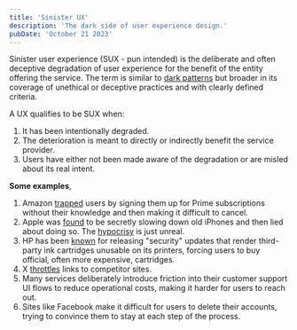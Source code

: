 ```yaml
---
title: 'Sinister UX'
description: 'The dark side of user experience design.'
pubDate: 'October 21 2023'
---
```


Sinister user experience (SUX - pun intended) is the deliberate and often deceptive degradation of user experience for the benefit of the entity offering the service. The term is similar to [dark patterns](https://en.wikipedia.org/wiki/Dark_pattern) but broader in its coverage of unethical or deceptive practices and with clearly defined criteria.

A UX qualifies to be SUX when:

1. It has been intentionally degraded.
2. The deterioration is meant to directly or indirectly benefit the service provider.
3. Users have either not been made aware of the degradation or are misled about its real intent.

**Some examples**,

1. Amazon [trapped](https://www.bleepingcomputer.com/news/security/ftc-amazon-trapped-millions-into-hard-to-cancel-prime-memberships/) users by signing them up for Prime subscriptions without their knowledge and then making it difficult to cancel.
2. Apple was [found](https://www.npr.org/2020/11/18/936268845/apple-agrees-to-pay-113-million-to-settle-batterygate-case-over-iphone-slowdowns) to be secretly slowing down old iPhones and then lied about doing so. The [hypocrisy](https://www.youtube.com/watch?v=QNv9PRDIhes) is just unreal.
3. HP has been [known](https://www.eff.org/deeplinks/2016/09/what-hp-must-do-make-amends-its-self-destructing-printers) for releasing "security" updates that render third-party ink cartridges unusable on its printers, forcing users to buy official, often more expensive, cartridges.
4. X [throttles](https://www.theverge.com/2023/9/15/23875251/x-twitter-links-throttling-facebook-instagram-threads) links to competitor sites.
5. Many services deliberately introduce friction into their customer support UI flows to reduce operational costs, making it harder for users to reach out.
6. Sites like Facebook make it difficult for users to delete their accounts, trying to convince them to stay at each step of the process.
